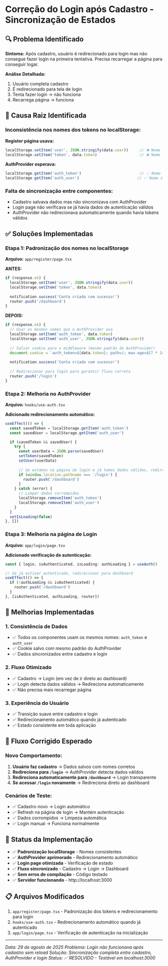 # Correção do Login após Cadastro - Sincronização de Estados

## 🔍 Problema Identificado

**Sintoma:** Após cadastro, usuário é redirecionado para login mas não consegue fazer login na primeira tentativa. Precisa recarregar a página para conseguir logar.

**Análise Detalhada:**
1. Usuário completa cadastro
2. É redirecionado para tela de login  
3. Tenta fazer login → não funciona
4. Recarrega página → funciona

## 🚨 Causa Raiz Identificada

### Inconsistência nos nomes dos tokens no localStorage:

**Register página usava:**
```typescript
localStorage.setItem('user', JSON.stringify(data.user))     // ❌ Nome diferente
localStorage.setItem('token', data.token)                   // ❌ Nome diferente
```

**AuthProvider esperava:**
```typescript
localStorage.getItem('auth_token')                          // ✅ Nome correto
localStorage.getItem('auth_user')                          // ✅ Nome correto
```

### Falta de sincronização entre componentes:
- Cadastro salvava dados mas não sincronizava com AuthProvider
- Login page não verificava se já havia dados de autenticação válidos
- AuthProvider não redirecionava automaticamente quando havia tokens válidos

## ✅ Soluções Implementadas

### Etapa 1: Padronização dos nomes no localStorage

**Arquivo:** `app/register/page.tsx`

**ANTES:**
```typescript
if (response.ok) {
  localStorage.setItem('user', JSON.stringify(data.user))
  localStorage.setItem('token', data.token)
  
  notification.success('Conta criada com sucesso!')
  router.push('/dashboard')
}
```

**DEPOIS:**
```typescript
if (response.ok) {
  // Usar os mesmos nomes que o AuthProvider usa
  localStorage.setItem('auth_token', data.token)
  localStorage.setItem('auth_user', JSON.stringify(data.user))
  
  // Salvar cookie para o middleware (mesmo padrão do AuthProvider)
  document.cookie = `auth_token=${data.token}; path=/; max-age=${7 * 24 * 60 * 60}`
  
  notification.success('Conta criada com sucesso!')
  
  // Redirecionar para login para garantir fluxo correto
  router.push('/login')
}
```

### Etapa 2: Melhoria no AuthProvider

**Arquivo:** `hooks/use-auth.tsx`

**Adicionado redirecionamento automático:**
```typescript
useEffect(() => {
  const savedToken = localStorage.getItem('auth_token')
  const savedUser = localStorage.getItem('auth_user')

  if (savedToken && savedUser) {
    try {
      const userData = JSON.parse(savedUser)
      setToken(savedToken)
      setUser(userData)
      
      // Se estamos na página de login e já temos dados válidos, redirecionar
      if (window.location.pathname === '/login') {
        router.push('/dashboard')
      }
    } catch (error) {
      // Limpar dados corrompidos
      localStorage.removeItem('auth_token')
      localStorage.removeItem('auth_user')
    }
  }
  setIsLoading(false)
}, [])
```

### Etapa 3: Melhoria na página de Login

**Arquivo:** `app/login/page.tsx`

**Adicionado verificação de autenticação:**
```typescript
const { login, isAuthenticated, isLoading: authLoading } = useAuth()

// Se já estiver autenticado, redirecionar para dashboard
useEffect(() => {
  if (!authLoading && isAuthenticated) {
    router.push('/dashboard')
  }
}, [isAuthenticated, authLoading, router])
```

## 🔧 Melhorias Implementadas

### 1. **Consistência de Dados**
- ✅ Todos os componentes usam os mesmos nomes: `auth_token` e `auth_user`
- ✅ Cookie salvo com mesmo padrão do AuthProvider
- ✅ Dados sincronizados entre cadastro e login

### 2. **Fluxo Otimizado**
- ✅ Cadastro → Login (em vez de ir direto ao dashboard)
- ✅ Login detecta dados válidos → Redireciona automaticamente
- ✅ Não precisa mais recarregar página

### 3. **Experiência do Usuário**
- ✅ Transição suave entre cadastro e login
- ✅ Redirecionamento automático quando já autenticado
- ✅ Estado consistente em toda aplicação

## 🧪 Fluxo Corrigido Esperado

### Novo Comportamento:
1. **Usuário faz cadastro** → Dados salvos com nomes corretos
2. **Redireciona para `/login`** → AuthProvider detecta dados válidos
3. **Redireciona automaticamente para `/dashboard`** → Login transparente
4. **Se acessar `/login` novamente** → Redireciona direto ao dashboard

### Cenários de Teste:
- ✅ Cadastro novo → Login automático
- ✅ Refresh na página de login → Mantém autenticação  
- ✅ Dados corrompidos → Limpeza automática
- ✅ Login manual → Funciona normalmente

## 🎯 Status da Implementação

- ✅ **Padronização localStorage** - Nomes consistentes
- ✅ **AuthProvider aprimorado** - Redirecionamento automático
- ✅ **Login page otimizada** - Verificação de estado
- ✅ **Fluxo sincronizado** - Cadastro → Login → Dashboard
- ✅ **Sem erros de compilação** - Código testado
- ✅ **Servidor funcionando** - http://localhost:3000

## 📋 Arquivos Modificados

1. `app/register/page.tsx` - Padronização dos tokens e redirecionamento para login
2. `hooks/use-auth.tsx` - Redirecionamento automático quando já autenticado  
3. `app/login/page.tsx` - Verificação de autenticação na inicialização

---

*Data: 29 de agosto de 2025*
*Problema: Login não funcionava após cadastro sem reload*
*Solução: Sincronização completa entre cadastro, AuthProvider e login*
*Status: ✅ RESOLVIDO - Testável em localhost:3000*
